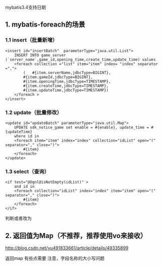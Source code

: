  mybatis3.4支持日期 

## 1. mybatis-foreach的场景

### 1.1 insert（批量新增）

```
<insert id="insertBatch"  parameterType="java.util.List">
    INSERT INTO game_server (`server_name`,game_id,opening_time,create_time,update_time) values
    <foreach collection ="list" item="item" index= "index" separator =",">
        (   #{item.serverName,jdbcType=BIGINT},
        #{item.gameId,jdbcType=BIGINT},
        #{item.openingTime,jdbcType=TIMESTAMP},
        #{item.createTime,jdbcType=TIMESTAMP},
        #{item.updateTime,jdbcType=TIMESTAMP})
    </foreach >
</insert>
```



### 1.2 update（批量修改）

```
<update id="updateBatch" parameterType="java.util.Map">
    UPDATE sdk_notice_game set enable = #{enable}, update_time = #{updateTime}
    where id in
    <foreach item="item" index="index" collection="idList" open="(" separator="," close=")">
        #{item}
    </foreach>
</update>
```




### 1.3 select（查询）

```
<if test="@Ognl@isNotEmpty(idList)" >
    and id in
    <foreach collection="idList" index="index" item="item" open="(" separator="," close=")">
        #{item}
    </foreach>
</if>
```

判断或者改为 <if test="idList != null" >



## 2. 返回值为Map（不推荐，推荐使用vo来接收）

<http://blog.csdn.net/yu491833661/article/details/49335899>

 返回map 有些点需要 注意，字段名称的大小写问题

